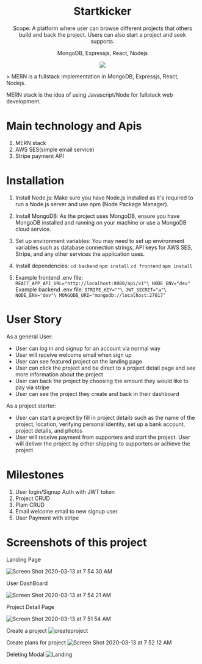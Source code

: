 <h1 align="center">
Startkicker
</h1>
<p align="center">
Scope: A platform where user can browse different projects that others build and back the project. Users can also start a project and seek supports.
</p>
<p align="center">
MongoDB, Expressjs, React, Nodejs
</p>
<p align="center">
  
   <a href="https://github.com/amazingshellyyy/startkicker/blob/master/LICENSE">
      <img src="https://img.shields.io/badge/License-MIT-green.svg" />
   </a>
  
</p>
> MERN is a fullstack implementation in MongoDB, Expressjs, React, Nodejs.

MERN stack is the idea of using Javascript/Node for fullstack web development.


# Main technology and Apis
  1. MERN stack
  2. AWS SES(simple email service)
  3. Stripe payment API

# Installation
  1. Install Node.js:
  Make sure you have Node.js installed as it's required to run a Node.js server and use npm (Node Package Manager).

  2. Install MongoDB:
  As the project uses MongoDB, ensure you have MongoDB installed and running on your machine or use a MongoDB cloud service.

  3. Set up environment variables:
  You may need to set up environment variables such as database connection strings, API keys for AWS SES, Stripe, and any other services the application uses.

  4. Install dependencies:
  `cd backend`
  `npm install`
  `cd frontend`
  `npm install`

  5. Example frontend .env file:
    `REACT_APP_API_URL="http://localhost:8080/api/v1"\
    NODE_ENV="dev"`
  Example backend .env file:
    `STRIPE_KEY=""\
    JWT_SECRET="a"\
    NODE_ENV="dev"\
    MONGODB_URI="mongodb://localhost:27017"`


# User Story
As a general User:
- User can log in and signup for an account via normal way 
- User will receive welcome email when sign up
- User can see featured project on the landing page 
- User can click the project and be direct to a project detail page and see more information about the project
- User can back the project by choosing the amount they would like to pay via stripe
- User can see the project they create and back in their dashboard

As a project starter:
- User can start a project by fill in project details such as the name of the project, location, verifying personal identity, set up a bank account, project details, and photos
- User will receive payment from supporters and start the project. User will deliver the project by either shipping to supporters or achieve the project

# Milestones
  1. User login/Signup Auth with JWT token
  2. Project CRUD
  3. Plam CRUD
  4. Email welcome email to new signup user
  5. User Payment with stripe 

# Screenshots of this project

Landing Page

![Screen Shot 2020-03-13 at 7 54 30 AM](https://i.imgur.com/K0Caf1i.png)

User DashBoard

![Screen Shot 2020-03-13 at 7 54 21 AM](https://i.imgur.com/OhN3TRn.png)

Project Detail Page

![Screen Shot 2020-03-13 at 7 51 54 AM](https://i.imgur.com/sAAJl4R.png)

Create a project
![createproject](https://i.imgur.com/8Iv3m0G.png)

Create plans for project
![Screen Shot 2020-03-13 at 7 52 12 AM](https://i.imgur.com/dFdvIFh.png)

Deleting Modal
![Landing](https://i.imgur.com/rWUCslj.png)


